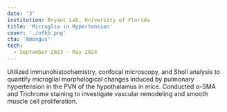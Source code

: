 ```yaml
---
date: '3'
institution: Bryant Lab, University of Florida
title: 'Microglia in Hypertension'
cover: './nfkb.png'
cta: 'Amongus'
tech:
  - September 2023 - May 2024
---
```


Utilized immunohistochemistry, confocal microscopy, and Sholl analysis to quantify microglial morphological changes induced by pulmonary hypertension in the PVN of the hypothalamus in mice. Conducted α-SMA and Trichrome staining to investigate vascular remodeling and smooth muscle cell proliferation.
